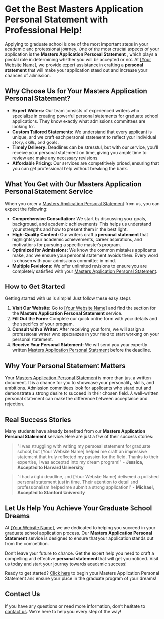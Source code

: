 # Get the Best Masters Application Personal Statement with Professional Help!

Applying to graduate school is one of the most important steps in your academic and professional journey. One of the most crucial aspects of your application is the **Masters Application Personal Statement** , which plays a pivotal role in determining whether you will be accepted or not. At [[Your Website Name]](https://tinyurl.com/topessay?keyword=masters+application+personal+statement), we provide expert assistance in crafting a **personal statement** that will make your application stand out and increase your chances of admission.

## Why Choose Us for Your Masters Application Personal Statement?

- **Expert Writers:** Our team consists of experienced writers who specialize in creating powerful personal statements for graduate school applications. They know exactly what admissions committees are looking for.
- **Custom Tailored Statements:** We understand that every applicant is unique, and we craft each personal statement to reflect your individual story, skills, and goals.
- **Timely Delivery:** Deadlines can be stressful, but with our service, you’ll receive your personal statement on time, giving you ample time to review and make any necessary revisions.
- **Affordable Pricing:** Our services are competitively priced, ensuring that you can get professional help without breaking the bank.

## What You Get with Our Masters Application Personal Statement Service

When you order a [Masters Application Personal Statement](https://tinyurl.com/topessay?keyword=masters+application+personal+statement) from us, you can expect the following:

- **Comprehensive Consultation:** We start by discussing your goals, background, and academic achievements. This helps us understand your strengths and how to present them in the best light.
- **High-Quality Content:** Our writers craft a **personal statement** that highlights your academic achievements, career aspirations, and motivations for pursuing a specific master’s program.
- **Optimized for Admissions:** We know the common mistakes applicants make, and we ensure your personal statement avoids them. Every word is chosen with your admissions committee in mind.
- **Multiple Revisions:** We offer unlimited revisions to ensure you are completely satisfied with your [Masters Application Personal Statement](https://tinyurl.com/topessay?keyword=masters+application+personal+statement).

## How to Get Started

Getting started with us is simple! Just follow these easy steps:

1. **Visit Our Website:** Go to [[Your Website Name]](https://tinyurl.com/topessay?keyword=masters+application+personal+statement) and find the section for the **Masters Application Personal Statement** service.
2. **Fill Out the Form:** Complete our quick online form with your details and the specifics of your program.
3. **Consult with a Writer:** After receiving your form, we will assign a professional writer who specializes in your field to start working on your personal statement.
4. **Receive Your Personal Statement:** We will send you your expertly written [Masters Application Personal Statement](https://tinyurl.com/topessay?keyword=masters+application+personal+statement) before the deadline.

## Why Your Personal Statement Matters

Your [Masters Application Personal Statement](https://tinyurl.com/topessay?keyword=masters+application+personal+statement) is more than just a written document. It is a chance for you to showcase your personality, skills, and ambitions. Admission committees look for applicants who stand out and demonstrate a strong desire to succeed in their chosen field. A well-written personal statement can make the difference between acceptance and rejection.

## Real Success Stories

Many students have already benefited from our **Masters Application Personal Statement** service. Here are just a few of their success stories:

> "I was struggling with writing my personal statement for graduate school, but [Your Website Name] helped me craft an impressive statement that truly reflected my passion for the field. Thanks to their expertise, I was accepted into my dream program!" - **Jessica, Accepted to Harvard University**

> "I had a tight deadline, and [Your Website Name] delivered a polished personal statement just in time. Their attention to detail and professionalism helped me submit a strong application!" - **Michael, Accepted to Stanford University**

## Let Us Help You Achieve Your Graduate School Dreams

At [[Your Website Name]](https://tinyurl.com/topessay?keyword=masters+application+personal+statement), we are dedicated to helping you succeed in your graduate school application process. Our **Masters Application Personal Statement** service is designed to ensure that your application stands out from the competition.

Don’t leave your future to chance. Get the expert help you need to craft a compelling and effective **personal statement** that will get you noticed. Visit us today and start your journey towards academic success!

Ready to get started? [Click here](https://tinyurl.com/topessay?keyword=masters+application+personal+statement) to begin your Masters Application Personal Statement and ensure your place in the graduate program of your dreams!

## Contact Us

If you have any questions or need more information, don’t hesitate to [contact us](https://tinyurl.com/topessay?keyword=masters+application+personal+statement). We’re here to help you every step of the way!
